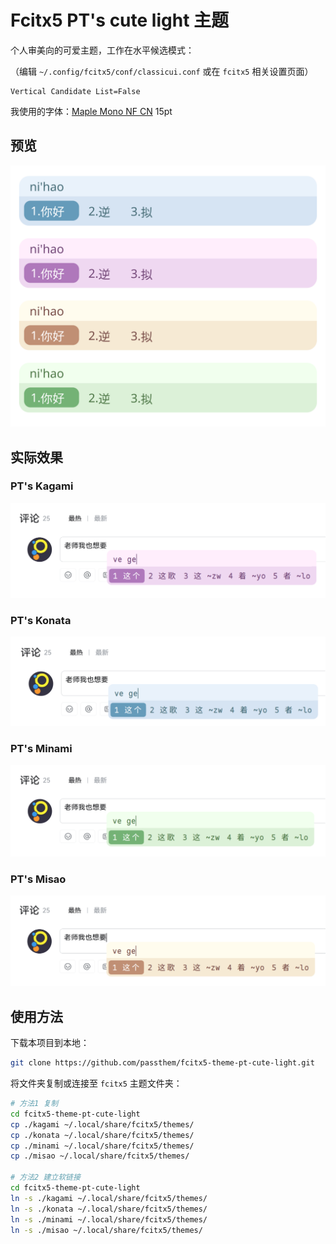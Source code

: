 # Fcitx5 PT's cute light 主题

个人审美向的可爱主题，工作在水平候选模式：

（编辑 `~/.config/fcitx5/conf/classicui.conf` 或在 `fcitx5` 相关设置页面）

```
Vertical Candidate List=False
```

我使用的字体：[Maple Mono NF CN](https://github.com/subframe7536/maple-font) 15pt

## 预览

![Preview Image](preview.svg)

## 实际效果

### PT's Kagami

![Preview Image](imgs/kagami.png)

### PT's Konata

![Preview Image](imgs/konata.png)

### PT's Minami

![Preview Image](imgs/minami.png)

### PT's Misao

![Preview Image](imgs/misao.png)

## 使用方法

下载本项目到本地：

```bash
git clone https://github.com/passthem/fcitx5-theme-pt-cute-light.git
```

将文件夹复制或连接至 `fcitx5` 主题文件夹：

```bash
# 方法1 复制
cd fcitx5-theme-pt-cute-light
cp ./kagami ~/.local/share/fcitx5/themes/
cp ./konata ~/.local/share/fcitx5/themes/
cp ./minami ~/.local/share/fcitx5/themes/
cp ./misao ~/.local/share/fcitx5/themes/

# 方法2 建立软链接
cd fcitx5-theme-pt-cute-light
ln -s ./kagami ~/.local/share/fcitx5/themes/
ln -s ./konata ~/.local/share/fcitx5/themes/
ln -s ./minami ~/.local/share/fcitx5/themes/
ln -s ./misao ~/.local/share/fcitx5/themes/
```
